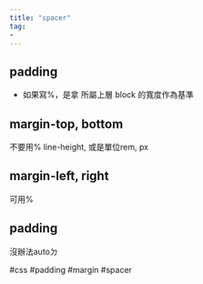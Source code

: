 ```yaml
---
title: "spacer"
tag: 
- 
---
```

## padding

-   如果寫%，是拿 所屬上層 block 的寬度作為基準

## margin-top, bottom
不要用%
line-height, 或是單位rem, px

## margin-left, right
可用%

## padding 
沒辦法autoㄉ


#css #padding #margin #spacer